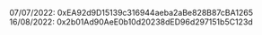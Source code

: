 07/07/2022: 0xEA92d9D15139c316944aeba2aBe828B87cBA1265
16/08/2022: 0x2b01Ad90AeE0b10d20238dED96d297151b5C123d